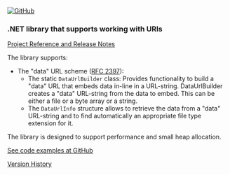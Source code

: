 [![GitHub](https://img.shields.io/github/license/FolkerKinzel/MimeTypes)](https://github.com/FolkerKinzel/MimeTypes/blob/master/LICENSE)


### .NET library that supports working with URIs
[Project Reference and Release Notes](https://github.com/FolkerKinzel/Uris/releases/tag/v2.0.0-beta.1)

The library supports:
- The "data" URL scheme ([RFC 2397](https://datatracker.ietf.org/doc/html/rfc2397)):
  - The static `DataUrlBuilder` class: Provides functionality to build a "data" URL that embeds data in-line in a URL-string. DataUrlBuilder creates a "data" URL-string from the data to embed. This can be either a file or a byte array or a string. 
  - The `DataUrlInfo` structure allows to retrieve the data from a "data" URL-string and to find automatically an appropriate file type extension for it.

The library is designed to support performance and small heap allocation.

[See code examples at GitHub](https://github.com/FolkerKinzel/Uris)

[Version History](https://github.com/FolkerKinzel/Uris/releases)



